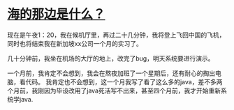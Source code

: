 # [海的那边是什么？  ](https://github.com/QiYongchuan/MyGitBlog/issues/97)

现在是午夜1：20，我在候机厅里，再过二十几分钟，我将登上飞回中国的飞机，同时也将结束我在新加坡xx公司一个月的实习了。

几十分钟前，我坐在机场的大厅的地上，改完了bug，明天系统要进行演示。

一个月前，我肯定不会想到，我会在熬夜加班了一个星期后，还有耐心的掏出电脑，看代码。
我肯定也不会想到，这一个月我写了看了这么多的java，差不多两个月前，我刚因为毕设改用了java死活写不出来，甚至四个月前，我才开始重新系统学java.